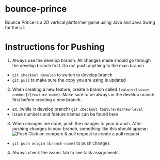 # bounce-prince
Bounce Prince is a 2D vertical platformer game using Java and Java Swing for the UI.

# Instructions for Pushing
1. Always use the develop branch. All changes made should go through the develop branch first. Do not push anything to the main branch.
- `git checkout develop` to switch to develop branch
- `git pull` to make sure the copy you are using is updated

2. When creating a new feature, create a branch called `feature/[issue-number]/[feature-name]`. Make sure to be always in the develop branch first before creating a new branch.
- ex. (while in develop branch) `git checkout feature/01/new-level`
- issue numbers and feature names can be found here

3. When changes are done, push the changes to your branch. After pushing changes to your branch, something like this should appear: 
   ![Push](https://imgur.com/a/nJCydka.jpg)
   Click on compare & pull request to create a pull request.
- `git push origin [branch-name]` to push changes

4. Always check the issues tab to see task assignments.
